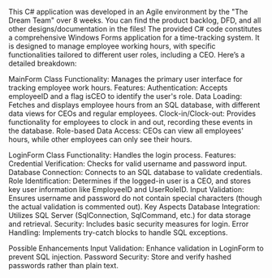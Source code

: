 This C# application was developed in an Agile environment by the "The Dream Team" over 8 weeks. You can find the product backlog, DFD, and all other designs/documentation in the files!
The provided C# code constitutes a comprehensive Windows Forms application for a time-tracking system. It is designed to manage employee working hours, with specific functionalities tailored to different user roles, including a CEO. Here’s a detailed breakdown:

MainForm Class
Functionality: Manages the primary user interface for tracking employee work hours.
Features:
Authentication: Accepts employeeID and a flag isCEO to identify the user's role.
Data Loading: Fetches and displays employee hours from an SQL database, with different data views for CEOs and regular employees.
Clock-in/Clock-out: Provides functionality for employees to clock in and out, recording these events in the database.
Role-based Data Access: CEOs can view all employees' hours, while other employees can only see their hours.

LoginForm Class
Functionality: Handles the login process.
Features:
Credential Verification: Checks for valid username and password input.
Database Connection: Connects to an SQL database to validate credentials.
Role Identification: Determines if the logged-in user is a CEO, and stores key user information like EmployeeID and UserRoleID.
Input Validation: Ensures username and password do not contain special characters (though the actual validation is commented out).
Key Aspects
Database Integration: Utilizes SQL Server (SqlConnection, SqlCommand, etc.) for data storage and retrieval.
Security: Includes basic security measures for login.
Error Handling: Implements try-catch blocks to handle SQL exceptions.

Possible Enhancements
Input Validation: Enhance validation in LoginForm to prevent SQL injection.
Password Security: Store and verify hashed passwords rather than plain text.
